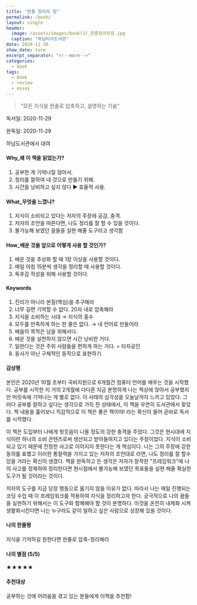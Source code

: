 ```yaml
---
title: "한줄 정리의 힘"
permalink: /book/
layout: single
header:
  image: /assets/images/book(1)_한줄정리의힘.jpg
  caption: "하남미사도서관"
date: 2020-11-30
show_date: ture
excerpt_separator: "<!--more-->"
categories:
  - book
tags:
  - book
  - review
  - essay
---
```


> "모든 지식을 한줄로 압축하고, 설명하는 기술"


독서일: 2020-11-29

완독일: 2020-11-29

하남도서관에서 대여



#### Why_왜 이 책을 읽었는가?

1. 공부한 게 기억나질 않아서.
2. 정리를 잘하여 내 것으로 만들기 위해.
3. 시간을 낭비하고 싶지 않다 ▶ 효율적 사용.

#### What_무엇을 느꼈나?

1. 지식이 소비되고 있다는 저자의 주장에 공감, 충격.
2. 저자의 조언을 따른다면, 나도 정리를 잘 할 수 있을 것이다.
3. 불가능해 보였던 꿈들을 실현 해줄 도구라고 생각함

#### How_배운 것을 앞으로 어떻게 사용 할 것인가?

1. 배운 것을 추상화 할 때 1장 이상을 사용할 것이다.
2. 매일 아침 15분씩 생각을 정리할 때 사용할 것이다.
3. 독후감 작성을 위해 사용할 것이다.



#### Keywords

1. 진리가 아니라 본질(핵심)을 추구해라
2. 너무 길면 기억할 수 없다. 20자 내로 압축해라
3. 지식을 소비하는 시대 → 지식의 홍수
4. 모두를 만족하게 하는 한 줄은 없다. → 내 언어로 만들어라
5. 배움의 목적은 남을 위해서다.
6. 배운 것을 실천하지 않으면 시간 낭비한 거다.
7. 일한다는 것은 주위 사람들을 편하게 하는 거다. = 타자공인
8. 동사가 아닌 구체적인 동작으로 표현하기



#### 감상평

본인은 2020년 10월 초부터 국비지원으로 6개월간 컴퓨터 언어를 배우는 것을 시작했다. 공부를 시작한 지 거의 2개월에 다다른 지금 분명하게 나는 책상에 앉아서 공부했지만 머릿속에 기억나는 게 별로 없다. 이 사태의 심각성을 오늘날까지 느끼고 있었다. 그러다 공부를 잘하고 싶다는 생각으로 가득 찬 상태에서,  이 책을 우연히 도서관에서 찾았다. 책 내용을 훑어보니 직감적으로 이 책은 좋은 책이야! 라는 확신이 들어 곧바로 독서를 시작했다.

이 책은 도입부터 나에게 헛웃음이 나올 정도의 강한 충격을 주었다. 그것은 현시대에 지식이란 하나의 소비 콘텐츠로써 생산되고 받아들여지고 있다는 주장이었다. 지식이 소비되고 있기 때문에 진정한 사고로 이어지지 못한다는 게 핵심이다. 나는 그의 주장에 강한 동의를 표했고 이러한 통찰력을 가지고 있는 저자의 조언대로 라면, 나도 정리를 잘 할수 있을 거라는 확신이 생겼다. 책을 완독하고 든 생각은 저자가 창작한 "프레임워크"에 나의 사고를 정제하여 정리한다면 현시점에서 불가능해 보였던 목표들을 실현 해줄 확실한 도구가 될 것이라는 것이다.

저자의 도구를 지금 당장 행동으로 옮기지 않을 이유가 없다. 따라서 나는 매일 진행되는 코딩 수업 때 이 프레임워크를 적용하여 지식을 정리하고자 한다. 궁극적으로 나의 꿈들을 실현하기 위해서는 이 도구와 함께해야 할 것이 분명하다. 이것을 온전히 내제화 시켜 생활화시킨다면 나는 누구라도 같이 일하고 싶은 사람으로 성장해 있을 것이다.



#### 나의 한줄평

지식을 기억하길 원한다면 한줄로 압축-정리해라



#### 나의 별점 (5/5)

★★★★★



#### 추천대상

공부하는 것에 어려움을 겪고 있는 분들에게 이책을 추천함!